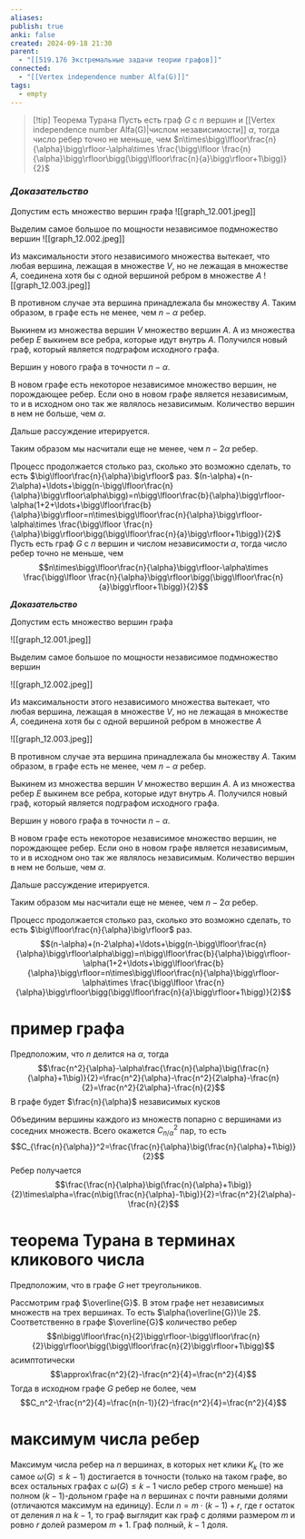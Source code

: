 ```yaml
---
aliases: 
publish: true
anki: false
created: 2024-09-18 21:30
parent:
  - "[[519.176 Экстремальные задачи теории графов]]"
connected:
  - "[[Vertex independence number Alfa(G)]]"
tags:
  - empty
---
```


> [!tip] Теорема Турана
Пусть есть граф $G$ с $n$ вершин и [[Vertex independence number Alfa(G)|числом независимости]]  $\alpha$, тогда число ребер точно не меньше, чем 
$n\times\bigg\lfloor\frac{n}{\alpha}\bigg\rfloor-\alpha\times \frac{\bigg\lfloor \frac{n}{\alpha}\bigg\rfloor\bigg(\bigg\lfloor\frac{n}{a}\bigg\rfloor+1\bigg)}{2}$

### ***Доказательство***

Допустим есть множество вершин графа
![[graph_12.001.jpeg]]

Выделим самое большое по мощности независимое подмножество вершин
![[graph_12.002.jpeg]]

Из максимальности этого независимого множества вытекает, что любая вершина, лежащая в множестве $V$,  но не лежащая в множестве $A$, соединена хотя бы с одной вершиной ребром в множестве $A$
![[graph_12.003.jpeg]]

В противном случае эта вершина принадлежала бы множеству $A$.
Таким образом, в графе есть не менее, чем $n-\alpha$ ребер.

Выкинем из множества вершин $V$ множество вершин $A$. А из множества ребер $E$ выкинем все ребра, которые идут внутрь $A$. Получился новый граф, который является подграфом исходного графа.

Вершин у нового графа в точности  $n-\alpha$.

В новом графе есть некоторое независимое множество вершин, не порождающее ребер. Если оно в новом графе является независимым, то и в исходном оно так же являлось независимым. Количество вершин в нем не больше, чем $\alpha$.

Дальше рассуждение итерируется.

Таким образом мы насчитали еще не менее, чем $n-2\alpha$ ребер.

Процесс продолжается столько раз, сколько это возможно сделать, то есть $\big\lfloor\frac{n}{\alpha}\big\rfloor$ раз.
$(n-\alpha)+(n-2\alpha)+\ldots+\bigg(n-\bigg\lfloor\frac{n}{\alpha}\bigg\rfloor\alpha\bigg)=n\bigg\lfloor\frac{b}{\alpha}\bigg\rfloor-\alpha(1+2+\ldots+\bigg\lfloor\frac{b}{\alpha}\bigg\rfloor=n\times\bigg\lfloor\frac{n}{\alpha}\bigg\rfloor-\alpha\times \frac{\bigg\lfloor \frac{n}{\alpha}\bigg\rfloor\bigg(\bigg\lfloor\frac{n}{a}\bigg\rfloor+1\bigg)}{2}$
Пусть есть граф $G$ с $n$ вершин и числом независимости $\alpha$, тогда число ребер точно не меньше, чем 
$$n\times\bigg\lfloor\frac{n}{\alpha}\bigg\rfloor-\alpha\times \frac{\bigg\lfloor \frac{n}{\alpha}\bigg\rfloor\bigg(\bigg\lfloor\frac{n}{a}\bigg\rfloor+1\bigg)}{2}$$

***Доказательство***

Допустим есть множество вершин графа

![[graph_12.001.jpeg]]

Выделим самое большое по мощности независимое подмножество вершин

![[graph_12.002.jpeg]]

Из максимальности этого независимого множества вытекает, что любая вершина, лежащая в множестве $V$,  но не лежащая в множестве $A$, соединена хотя бы с одной вершиной ребром в множестве $A$

![[graph_12.003.jpeg]]

В противном случае эта вершина принадлежала бы множеству $A$.
Таким образом, в графе есть не менее, чем $n-\alpha$ ребер.

Выкинем из множества вершин $V$ множество вершин $A$. А из множества ребер $E$ выкинем все ребра, которые идут внутрь $A$. Получился новый граф, который является подграфом исходного графа.

Вершин у нового графа в точности  $n-\alpha$.

В новом графе есть некоторое независимое множество вершин, не порождающее ребер. Если оно в новом графе является независимым, то и в исходном оно так же являлось независимым. Количество вершин в нем не больше, чем $\alpha$.

Дальше рассуждение итерируется.

Таким образом мы насчитали еще не менее, чем $n-2\alpha$ ребер.

Процесс продолжается столько раз, сколько это возможно сделать, то есть $\big\lfloor\frac{n}{\alpha}\big\rfloor$ раз.
$$(n-\alpha)+(n-2\alpha)+\ldots+\bigg(n-\bigg\lfloor\frac{n}{\alpha}\bigg\rfloor\alpha\bigg)=n\bigg\lfloor\frac{b}{\alpha}\bigg\rfloor-\alpha(1+2+\ldots+\bigg\lfloor\frac{b}{\alpha}\bigg\rfloor=n\times\bigg\lfloor\frac{n}{\alpha}\bigg\rfloor-\alpha\times \frac{\bigg\lfloor \frac{n}{\alpha}\bigg\rfloor\bigg(\bigg\lfloor\frac{n}{a}\bigg\rfloor+1\bigg)}{2}$$

# пример графа

Предположим, что $n$ делится на $\alpha$, тогда
$$\frac{n^2}{\alpha}-\alpha\frac{\frac{n}{\alpha}\big(\frac{n}{\alpha}+1\big)}{2}=\frac{n^2}{\alpha}-\frac{n^2}{2\alpha}-\frac{n}{2}=\frac{n^2}{2\alpha}-\frac{n}{2}$$
В графе будет $\frac{n}{\alpha}$ независимых кусков

Объединим вершины каждого из множеств попарно с вершинами из соседних множеств. Всего окажется $C_{n/\alpha}^2$ пар, то есть
$$C_{\frac{n}{\alpha}}^2=\frac{\frac{n}{\alpha}\big(\frac{n}{\alpha}+1\big)}{2}$$
Ребер получается
$$\frac{\frac{n}{\alpha}\big(\frac{n}{\alpha}+1\big)}{2}\times\alpha=\frac{n\big(\frac{n}{\alpha}-1\big)}{2}=\frac{n^2}{2\alpha}-\frac{n}{2}$$

# теорема Турана в терминах кликового числа

Предположим, что в графе $G$ нет треугольников. 

Рассмотрим граф $\overline{G}$. В этом графе нет независимых множеств на трех вершинах. То есть $\alpha(\overline{G})\le 2$. Соответственно в графе $\overline{G}$ количество ребер
$$n\bigg\lfloor\frac{n}{2}\bigg\rfloor-\bigg\lfloor\frac{n}{2}\bigg\rfloor\bigg(\bigg\lfloor\frac{n}{2}\bigg\rfloor+1\bigg)$$
асимптотически
$$\approx\frac{n^2}{2}-\frac{n^2}{4}=\frac{n^2}{4}$$
Тогда в исходном графе $G$ ребер не более, чем
$$C_n^2-\frac{n^2}{4}=\frac{n(n-1)}{2}-\frac{n^2}{4}=\frac{n^2}{4}$$

# максимум числа ребер

Максимум числа ребер на $n$ вершинах, в которых нет клики $K_k$ (то же самое $\omega(G)\le k-1$) достигается в точности (только на таком графе, во всех остальных графах с $\omega(G)\le k-1$ число ребер строго меньше) на полном $(k-1)$-дольном графе на $n$ вершинах с почти равными долями (отличаются максимум на единицу). Если $n=m\cdot (k-1) + r$, где r остаток от деления $n$ на $k-1$, то граф выглядит как граф с долями размером $m$ и ровно $r$ долей размером $m+1$. Граф полный, $k-1$ доля. 

